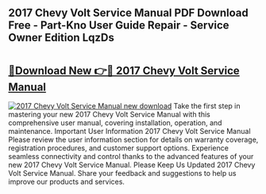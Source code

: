 ## 2017 Chevy Volt Service Manual PDF Download Free - Part-Kno User Guide Repair - Service Owner Edition LqzDs

# <h2><a href="http://bc16202.oget.top/?id=2017+Chevy+Volt+Service+Manual">🔗Download New 👉🔴 2017 Chevy Volt Service Manual</a></h2>

[![2017 Chevy Volt Service Manual new download](https://i.imgur.com/5g1atiW.png)](http://bc16202.oget.top/?id=2017+Chevy+Volt+Service+Manual)
Take the first step in mastering your new 2017 Chevy Volt Service Manual with this comprehensive user manual, covering installation, operation, and maintenance. Important User Information 2017 Chevy Volt Service Manual Please review the user information section for details on warranty coverage, registration procedures, and customer support options. Experience seamless connectivity and control thanks to the advanced features of your new 2017 Chevy Volt Service Manual. Please Keep Us Updated 2017 Chevy Volt Service Manual. Share your feedback and suggestions to help us improve our products and services.
